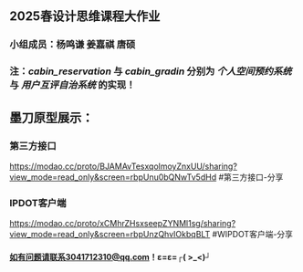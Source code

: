 ## 2025春设计思维课程大作业
### 小组成员：杨鸣谦 姜嘉祺 唐硕

### 注：*cabin_reservation* 与 *cabin_gradin* 分别为 *个人空间预约系统* 与 *用户互评自治系统* 的实现！

## 墨刀原型展示：
### 第三方接口
https://modao.cc/proto/BJAMAvTesxqolmoyZnxUU/sharing?view_mode=read_only&screen=rbpUnu0bQNwTv5dHd #第三方接口-分享

### IPDOT客户端
https://modao.cc/proto/xCMhrZHsxseepZYNMl1sg/sharing?view_mode=read_only&screen=rbpUnzQhvIOkbqBLT #WIPDOT客户端-分享
#### 如有问题请联系3041712310@qq.com！ε=ε=┌( >_<)┘
